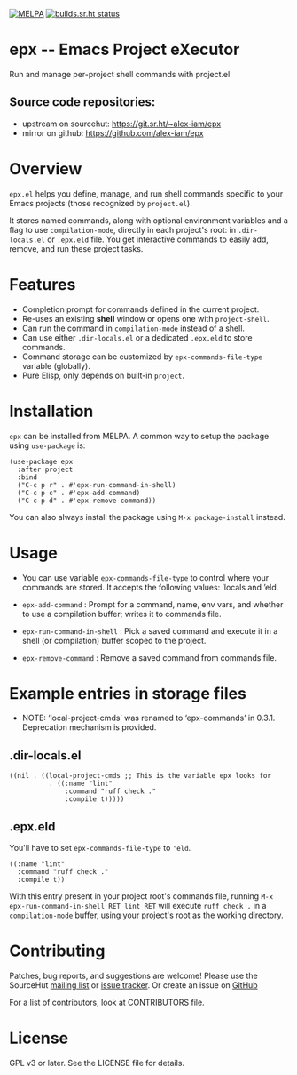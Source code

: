 [![MELPA](https://melpa.org/packages/epx-badge.svg)](https://melpa.org/#/epx)
[![builds.sr.ht status](https://builds.sr.ht/~alex-iam/epx/commits/master/.build.yml.svg)](https://builds.sr.ht/~alex-iam/epx/commits/master/.build.yml?)
# epx -- Emacs Project eXecutor


Run and manage per-project shell commands with project.el

## Source code repositories:
- upstream on sourcehut: https://git.sr.ht/~alex-iam/epx
- mirror on github: https://github.com/alex-iam/epx


# Overview

`epx.el` helps you define, manage, and run shell commands specific to
your Emacs projects (those recognized by `project.el`).

It stores named commands, along with optional environment variables and
a flag to use `compilation-mode`, directly in each project's
root: in `.dir-locals.el` or  `.epx.eld` file. You get interactive commands to
easily add, remove, and run these project tasks.

# Features

-   Completion prompt for commands defined in the current project.
-   Re-uses an existing **shell** window or opens one with
    `project-shell`.
-   Can run the command in `compilation-mode` instead of a
    shell.
-   Can use either `.dir-locals.el` or a dedicated `.epx.eld` to store commands.
-   Command storage can be customized by `epx-commands-file-type` variable (globally).
-   Pure Elisp, only depends on built-in `project`.

# Installation

`epx` can be installed from MELPA. A common way to setup the package using `use-package` is:

```
(use-package epx
  :after project
  :bind
  ("C-c p r" . #'epx-run-command-in-shell)
  ("C-c p c" . #'epx-add-command)
  ("C-c p d" . #'epx-remove-command))
```

You can also always install the package using `M-x package-install` instead.

# Usage

- You can use variable `epx-commands-file-type` to control where your commands
  are stored. It accepts the following values: ’locals and ’eld.

- `epx-add-command`
:   Prompt for a command, name, env vars, and whether to use a
    compilation buffer; writes it to commands file.

- `epx-run-command-in-shell`
:   Pick a saved command and execute it in a shell (or compilation)
    buffer scoped to the project.

- `epx-remove-command`
:   Remove a saved command from commands file.

# Example entries in storage files

- NOTE: ‘local-project-cmds’ was renamed to ‘epx-commands’ in 0.3.1. Deprecation mechanism is provided.


## .dir-locals.el

```
((nil . ((local-project-cmds ;; This is the variable epx looks for
          . ((:name "lint"
              :command "ruff check ."
              :compile t)))))
```

## .epx.eld
You'll have to set `epx-commands-file-type` to `'eld`.

```
((:name "lint"
  :command "ruff check ."
  :compile t))
```

With this entry present in your project root's commands file, running
`M-x epx-run-command-in-shell RET lint RET` will execute `ruff check .`
in a `compilation-mode` buffer, using your project's root as the
working directory.

# Contributing

Patches, bug reports, and suggestions are welcome! Please use the
SourceHut [mailing list](https://lists.sr.ht/~alex-iam/epx) or [issue tracker](https://todo.sr.ht/~alex-iam/epx). Or create an issue on [GitHub](https://github.com/alex-iam/epx)

For a list of contributors, look at CONTRIBUTORS file.

# License

GPL v3 or later. See the LICENSE file for details.
